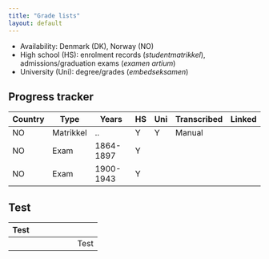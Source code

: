 ```yaml
---
title: "Grade lists"
layout: default
---
```


- Availability: Denmark (DK), Norway (NO)
- High school (HS): enrolment records (*studentmatrikkel*), admissions/graduation exams (*examen artium*)
- University (Uni): degree/grades (*embedseksamen*)

## Progress tracker
| Country | Type | Years | HS | Uni | Transcribed | Linked |
|---|---|---|---|---|---|---|
| NO | Matrikkel | .. | Y | Y | Manual | |
| NO | Exam | 1864-1897 | Y | | | |
| NO | Exam | 1900-1943 | Y | | | |

## Test
| Test | | | | | | |
|---|---|---|---|---|---|---|
| | | | | | | Test |
